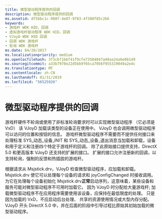 ```yaml
---
title: 微型驱动程序提供的回调
description: 微型驱动程序提供的回调
ms.assetid: df5bbc1c-988f-4e07-9783-4f380f85c2b6
keywords:
- 游戏杆 WDK HID，回调
- 虚拟游戏杆驱动程序 WDK HID，回调
- VJoyD WDK HID 回调
- 回调 WDK 游戏杆
- 轮询 WDK 游戏杆
ms.date: 04/20/2017
ms.localizationpriority: medium
ms.openlocfilehash: 3f3cbf1b6f41f9cfe73584847a40aa24a6e8b1d9
ms.sourcegitcommit: a33b7978e22d5bb9f65ca7056f955319049a2e4c
ms.translationtype: MT
ms.contentlocale: zh-CN
ms.lasthandoff: 01/31/2019
ms.locfileid: "56525926"
---
```

# <a name="minidriver-supplied-callbacks"></a>微型驱动程序提供的回调





游戏杆硬件不轮询或使用了非标准轮询要求时可以实现微型驱动程序 （它必须是 VxD） 该 VJoyD 加载该类型的设备正在使用中。 VJoyD 也会调用微型驱动程序可以访问的位置和按钮的信息。 游戏杆微型驱动程序不需要而不提供任何接口来处理标准 SYS\_动态\_设备\_INIT 和 SYS\_动态\_设备\_退出消息当加载和卸载，设备和用于定义和注册四个特定于游戏杆的回调。 除了此原始接口提供支持，DirectX 5.0 和更高版本 VJoyD 还支持的扩展的接口。 扩展的接口允许注册新的回调，以支持轮询，强制的反馈和热插拔的游戏杆。

根据请求从 Msjstick.drv，VJoyD 检查微型驱动程序，应加载和卸载。 Msjstick.drv 使它可以处理每个设备的请求和 joyConfigChanged 时接收调用。 为它在处理每个设备初始化 Msjstick.drv**正常**启动序列，这意味着，某些设备和服务可能对微型驱动程序不可用时加载它。 因为 VJoyD 时分配给大量游戏杆; 加载微型驱动程序不在应用程序需要使用该设备，应保持在最低限度的处理。 只是因为加载的 VxD，不应启动后台处理、 共享的资源使用情况或大型内存分配。 VJoyD 开头 DirectX 5.0 中，并在后面的阶段中引导过程比原始其初始加载的微型驱动程序。

 

 




